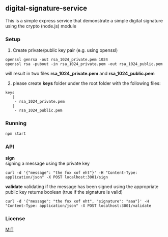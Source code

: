 ## digital-signature-service

This is a simple express service that demonstrate a simple digital signature using the crypto (node.js) module

### Setup
1. Create private/public key pair (e.g. using openssl)

```shell
openssl genrsa -out rsa_1024_private.pem 1024
openssl rsa -pubout -in rsa_1024_private.pem -out rsa_1024_public.pem
```

will result in two files **rsa_1024_private.pem** and **rsa_1024_public.pem**

2. please create **keys** folder under the root folder with the following files:

```shell
keys
   |
    - rsa_1024_private.pem
   |
    - rsa_1024_public.pem
```


### Running

```js
npm start
```

### API
**sign**  
    signing a message using the private key

```shell
curl -d '{"message": "the fox xof eht"}' -H "Content-Type: application/json" -X POST localhost:3001/sign
```

**validate**
    validating if the message has been signed using the appropriate public key
    returns boolean (true if the signature is valid)

```shell
curl -d '{"message": "the fox xof eht", "signature": "aaa"}' -H "Content-Type: application/json" -X POST localhost:3001/validate
```

### License
[MIT](https://github.com/adibiton/digitial-signature-service/blob/master/LICENSE)
